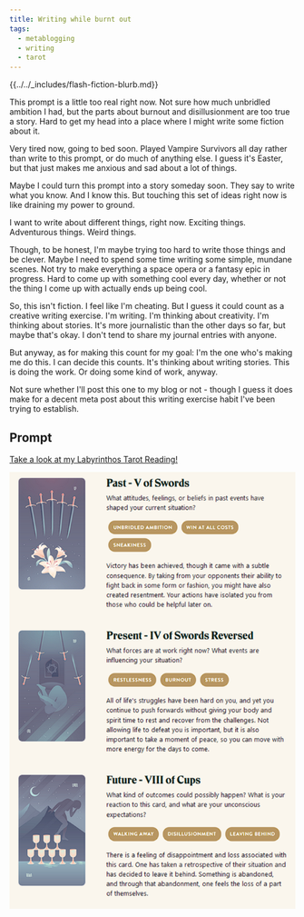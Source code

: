 ```yaml
---
title: Writing while burnt out
tags:
  - metablogging
  - writing
  - tarot
---
```


{{../../_includes/flash-fiction-blurb.md}}

<!--more-->

This prompt is a little too real right now. Not sure how much unbridled ambition I had, but the parts about burnout and disillusionment are too true a story. Hard to get my head into a place where I might write some fiction about it.

Very tired now, going to bed soon. Played Vampire Survivors all day rather than write to this prompt, or do much of anything else. I guess it's Easter, but that just makes me anxious and sad about a lot of things.

Maybe I could turn this prompt into a story someday soon. They say to write what you know. And I know this. But touching this set of ideas right now is like draining my power to ground.

I want to write about different things, right now. Exciting things. Adventurous things. Weird things.

Though, to be honest, I'm maybe trying too hard to write those things and be clever. Maybe I need to spend some time writing some simple, mundane scenes. Not try to make everything a space opera or a fantasy epic in progress. Hard to come up with something cool every day, whether or not the thing I come up with actually ends up being cool.

So, this isn't fiction. I feel like I'm cheating. But I guess it could count as a creative writing exercise. I'm writing. I'm thinking about creativity. I'm thinking about stories. It's more journalistic than the other days so far, but maybe that's okay. I don't tend to share my journal entries with anyone.

But anyway, as for making this count for my goal: I'm the one who's making me do this. I can decide this counts. It's thinking about writing stories. This is doing the work. Or doing some kind of work, anyway.

Not sure whether I'll post this one to my blog or not - though I guess it does make for a decent meta post about this writing exercise habit I've been trying to establish.

## Prompt

[Take a look at my Labyrinthos Tarot Reading!](https://app.labyrinthos.co/reading/ppf/SSTRWS/54,-53,43)

![](20220417224146.png)
